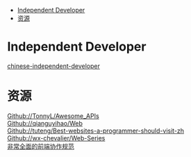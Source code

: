 <!-- TOC -->

- [Independent Developer](#independent-developer)
- [资源](#资源)

<!-- /TOC -->

# Independent Developer

[chinese-independent-developer](https://github.com/1c7/chinese-independent-developer)<br>

# 资源

[Github://TonnyL/Awesome_APIs](https://github.com/TonnyL/Awesome_APIs)<br>
[Github://qianguyihao/Web](https://github.com/qianguyihao/Web)<br>
[Github://tuteng/Best-websites-a-programmer-should-visit-zh](https://github.com/tuteng/Best-websites-a-programmer-should-visit-zh)<br>
[Github://wx-chevalier/Web-Series](https://github.com/wx-chevalier/Web-Series)<br>
[非常全面的前端协作规范](https://mp.weixin.qq.com/s/zpFkhAkpdE9dEg9t-FkPog)<br>

